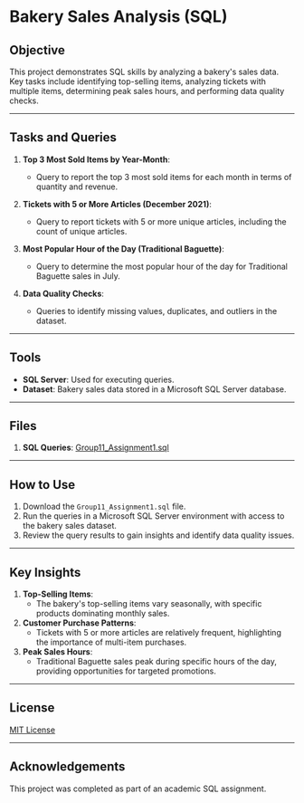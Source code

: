 # Bakery Sales Analysis (SQL)

## Objective
This project demonstrates SQL skills by analyzing a bakery's sales data. Key tasks include identifying top-selling items, analyzing tickets with multiple items, determining peak sales hours, and performing data quality checks.

---

## Tasks and Queries
1. **Top 3 Most Sold Items by Year-Month**:
   - Query to report the top 3 most sold items for each month in terms of quantity and revenue.

2. **Tickets with 5 or More Articles (December 2021)**:
   - Query to report tickets with 5 or more unique articles, including the count of unique articles.

3. **Most Popular Hour of the Day (Traditional Baguette)**:
   - Query to determine the most popular hour of the day for Traditional Baguette sales in July.

4. **Data Quality Checks**:
   - Queries to identify missing values, duplicates, and outliers in the dataset.

---

## Tools
- **SQL Server**: Used for executing queries.
- **Dataset**: Bakery sales data stored in a Microsoft SQL Server database.

---

## Files
1. **SQL Queries**: [Group11_Assignment1.sql](./Group11_Assignment1.sql)

---

## How to Use
1. Download the `Group11_Assignment1.sql` file.
2. Run the queries in a Microsoft SQL Server environment with access to the bakery sales dataset.
3. Review the query results to gain insights and identify data quality issues.

---

## Key Insights
1. **Top-Selling Items**:
   - The bakery's top-selling items vary seasonally, with specific products dominating monthly sales.
2. **Customer Purchase Patterns**:
   - Tickets with 5 or more articles are relatively frequent, highlighting the importance of multi-item purchases.
3. **Peak Sales Hours**:
   - Traditional Baguette sales peak during specific hours of the day, providing opportunities for targeted promotions.

---

## License
[MIT License](./LICENSE)

---

## Acknowledgements
This project was completed as part of an academic SQL assignment.
